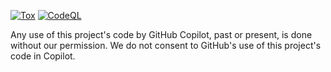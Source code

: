 [![Tox](https://github.com/Tiernan8r/py_photo_manager/actions/workflows/tox.yml/badge.svg)](https://github.com/Tiernan8r/py_photo_manager/actions/workflows/tox.yml)
[![CodeQL](https://github.com/Tiernan8r/py_photo_manager/actions/workflows/codeql-analysis.yml/badge.svg)](https://github.com/Tiernan8r/py_photo_manager/actions/workflows/codeql-analysis.yml)

Any use of this project's code by GitHub Copilot, past or present, is done
without our permission.  We do not consent to GitHub's use of this project's
code in Copilot.
